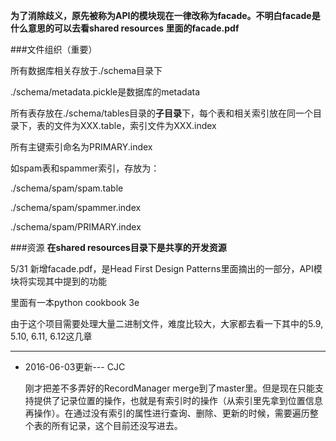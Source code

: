 **为了消除歧义，原先被称为API的模块现在一律改称为facade。不明白facade是什么意思的可以去看shared resources 里面的facade.pdf**

###文件组织（重要）

所有数据库相关存放于./schema目录下

./schema/metadata.pickle是数据库的metadata

所有表存放在./schema/tables目录的**子目录**下，每个表和相关索引放在同一个目录下，表的文件为XXX.table，索引文件为XXX.index

所有主键索引命名为PRIMARY.index

如spam表和spammer索引，存放为：

./schema/spam/spam.table

./schema/spam/spammer.index

./schema/spam/PRIMARY.index

###资源
**在shared resources目录下是共享的开发资源**

5/31 新增facade.pdf，是Head First Design Patterns里面摘出的一部分，API模块将实现其中提到的功能

里面有一本python cookbook 3e

由于这个项目需要处理大量二进制文件，难度比较大，大家都去看一下其中的5.9, 5.10, 6.11, 6.12这几章

-------

*	2016-06-03更新--- CJC
	
	刚才把差不多弄好的RecordManager merge到了master里。但是现在只能支持提供了记录位置的操作，也就是有索引时的操作（从索引里先拿到位置信息再操作）。在通过没有索引的属性进行查询、删除、更新的时候，需要遍历整个表的所有记录，这个目前还没写进去。 